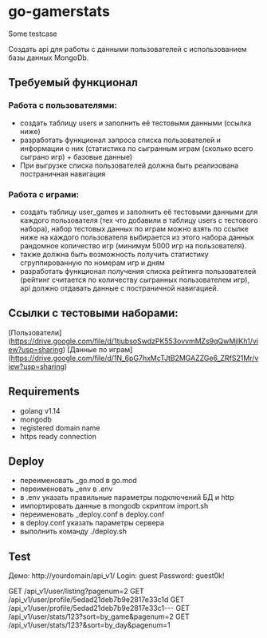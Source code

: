 # go-gamerstats
Some testcase

Создать api для работы с данными пользователей с использованием базы данных
MongoDb.

## Требуемый функционал

### Работа с пользователями:
- создать таблицу users и заполнить её тестовыми данными (ссылка ниже)
- разработать функционал запроса списка пользователей и информации о них
(статистика по сыгранным играм (сколько всего сыграно игр) + базовые данные)
- При выгрузке списка пользователей должна быть реализована постраничная
навигация

### Работа с играми:
- создать таблицу user_games и заполнить её тестовыми данными для каждого
пользователя (тех что добавили в таблицу users с тестового набора), набор
тестовых данных по играм можно взять по ссылке ниже на каждого
пользователя выбирается из этого набора данных рандомное количество игр
(минимум 5000 игр на пользователя).
- также должна быть возможность получить статистику сгруппированную по
номерам игр и дням
- разработать функционал получения списка рейтинга пользователей (рейтинг
считается по количеству сыгранных пользователем игр), api должно отдавать данные с
постраничной навигацией.

## Ссылки с тестовыми наборами:

[Пользователи] (https://drive.google.com/file/d/1tjubsoSwdzPK553ovvmMZs9qQwMjlKh1/view?usp=sharing)
[Данные по играм] (https://drive.google.com/file/d/1N_6pG7hxMcTJtB2MGAZZGe6_ZRfS21Mr/view?usp=sharing)

## Requirements
- golang v1.14
- mongodb
- registered domain name
- https ready connection

## Deploy
- переименовать _go.mod в go.mod
- переименовать _env в .env
- в .env указать правильные параметры подключений БД и http
- импортировать данные в mongodb скриптом import.sh
- переименовать _deploy.conf в deploy.conf
- в deploy.conf указать параметры сервера
- выполнить команду ./deploy.sh

## Test
Демо: http://yourdomain/api_v1/
Login:      guest
Password:   guest0k!

GET /api_v1/user/listing?pagenum=2
GET /api_v1/user/profile/5edad21deb7b9e2817e33c1d
GET /api_v1/user/profile/5edad21deb7b9e2817e33c1---
GET /api_v1/user/stats/123?sort=by_game&pagenum=2
GET /api_v1/user/stats/123?&sort=by_day&pagenum=1
